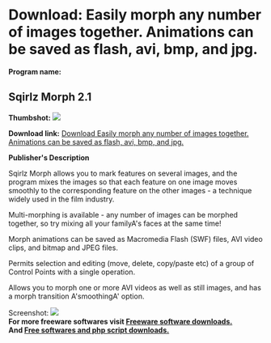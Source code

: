 # Download: Easily morph any number of images together. Animations can be saved as flash, avi, bmp, and jpg. 

**Program name:**

## Sqirlz Morph 2.1

  
**Thumbshot:** ![](http://www.freewarefiles.com/screenshot/sqirlzmorph2_md.jpg)   
  
**Download link:** [Download Easily morph any number of images together. Animations can be saved as flash, avi, bmp, and jpg. ](http://freesoftwares.boysofts.com/Sqirlz-Morph_program_43538.html)  
  


**Publisher's Description**  
  


Sqirlz Morph allows you to mark features on several images, and the program mixes the images so that each feature on one image moves smoothly to the corresponding feature on the other images - a technique widely used in the film industry. 

Multi-morphing is available - any number of images can be morphed together, so try mixing all your familyA's faces at the same time!

Morph animations can be saved as Macromedia Flash (SWF) files, AVI video clips, and bitmap and JPEG files.

Permits selection and editing (move, delete, copy/paste etc) of a group of Control Points with a single operation.

Allows you to morph one or more AVI videos as well as still images, and has a morph transition A'smoothingA' option.

  
  
Screenshot: ![](http://www.freewarefiles.com/screenshot/sqirlzmorph2.jpg)   
**For more freeware softwares visit [Freeware software downloads.](http://freesoftwares.boysofts.com/)**   
**And [Free softwares and php script downloads.](http://www.boysofts.com/)**
